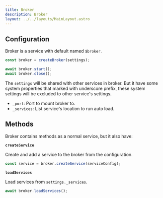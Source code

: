 ```yaml
---
title: Broker
description: Broker
layout: ../../layouts/MainLayout.astro
---
```


## Configuration

Broker is a service with default named `$broker`.

```js
const broker = createBroker(settings); 

await broker.start();
await broker.close();
```

The `settings` will be shared with other services in broker. But it have some system properties that marked with underscore prefix, these system settings will be excluded to other service's settings.

- `_port`: Port to mount broker to.
- `_services`: List service's location to run auto load.

## Methods

Broker contains methods as a normal service, but it also have:

**`createService`**

Create and add a service to the broker from the configuration.

```js
const service = broker.createService(serviceConfig);
```

**`loadServices`**

Load services from `settings._services`.

```js
await broker.loadServices();
```

